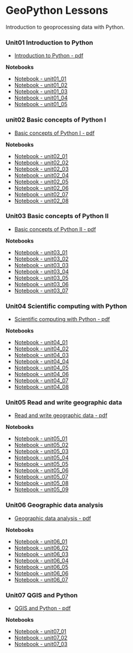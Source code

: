 # GeoPython Lessons

Introduction to geoprocessing data with Python.

### Unit01 Introduction to Python
- [Introduction to Python - pdf](docs/pdf/01-introduccion.pdf)

__Notebooks__
- [Notebook - unit01_01](notebooks/unit01/unit01_01.ipynb)
- [Notebook - unit01_02](notebooks/unit01/unit01_02.ipynb)
- [Notebook - unit01_03](notebooks/unit01/unit01_03.ipynb)
- [Notebook - unit01_04](notebooks/unit01/unit01_04.ipynb)
- [Notebook - unit01_05](notebooks/unit01/unit01_05.ipynb)

### unit02 Basic concepts of Python I
- [Basic concepts of Python I - pdf](docs/pdf/02-Conceptos_basicos_python_I.pdf)

__Notebooks__
- [Notebook - unit02_01](notebooks/unit02/unit02_01.ipynb)
- [Notebook - unit02_02](notebooks/unit02/unit02_02.ipynb)
- [Notebook - unit02_03](notebooks/unit02/unit02_03.ipynb)
- [Notebook - unit02_04](notebooks/unit02/unit02_04.ipynb)
- [Notebook - unit02_05](notebooks/unit02/unit02_05.ipynb)
- [Notebook - unit02_06](notebooks/unit02/unit02_06.ipynb)
- [Notebook - unit02_07](notebooks/unit02/unit02_07.ipynb)
- [Notebook - unit02_08](notebooks/unit02/unit02_08.ipynb)

### Unit03 Basic concepts of Python II
- [Basic concepts of Python II - pdf](docs/pdf/02-Conceptos_basicos_python_II.pdf)

__Notebooks__
- [Notebook - unit03_01](notebooks/unit03/unit03_01.ipynb)
- [Notebook - unit03_02](notebooks/unit03/unit03_02.ipynb)
- [Notebook - unit03_03](notebooks/unit03/unit03_03.ipynb)
- [Notebook - unit03_04](notebooks/unit03/unit03_04.ipynb)
- [Notebook - unit03_05](notebooks/unit03/unit03_05.ipynb)
- [Notebook - unit03_06](notebooks/unit03/unit03_06.ipynb)
- [Notebook - unit03_07](notebooks/unit03/unit03_07.ipynb)

### Unit04 Scientific computing with Python
- [Scientific computing with Python - pdf](docs/pdf/04-python_comput_cientif.pdf)

__Notebooks__
- [Notebook - unit04_01](notebooks/unit04/unit04_01.ipynb)
- [Notebook - unit04_02](notebooks/unit04/unit04_02.ipynb)
- [Notebook - unit04_03](notebooks/unit04/unit04_03.ipynb)
- [Notebook - unit04_04](notebooks/unit04/unit04_04.ipynb)
- [Notebook - unit04_05](notebooks/unit04/unit04_05.ipynb)
- [Notebook - unit04_06](notebooks/unit04/unit04_06.ipynb)
- [Notebook - unit04_07](notebooks/unit04/unit04_07.ipynb)
- [Notebook - unit04_08](notebooks/unit04/unit04_08.ipynb)

### Unit05 Read and write geographic data
- [Read and write geographic data - pdf](docs/pdf/05-lectura_escrit_datos_geo.pdf)

__Notebooks__
- [Notebook - unit05_01](notebooks/unit05/unit05_01.ipynb)
- [Notebook - unit05_02](notebooks/unit05/unit05_02.ipynb)
- [Notebook - unit05_03](notebooks/unit05/unit05_03.ipynb)
- [Notebook - unit05_04](notebooks/unit05/unit05_04.ipynb)
- [Notebook - unit05_05](notebooks/unit05/unit05_05.ipynb)
- [Notebook - unit05_06](notebooks/unit05/unit05_06.ipynb)
- [Notebook - unit05_07](notebooks/unit05/unit05_07.ipynb)
- [Notebook - unit05_08](notebooks/unit05/unit05_08.ipynb)
- [Notebook - unit05_09](notebooks/unit05/unit05_09.ipynb)

### Unit06 Geographic data analysis
- [Geographic data analysis - pdf](docs/pdf/06-Analisis_geoproc_python.pdf)

__Notebooks__
- [Notebook - unit06_01](notebooks/unit06/unit06_01.ipynb)
- [Notebook - unit06_02](notebooks/unit06/unit06_02.ipynb)
- [Notebook - unit06_03](notebooks/unit06/unit06_03.ipynb)
- [Notebook - unit06_04](notebooks/unit06/unit06_04.ipynb)
- [Notebook - unit06_05](notebooks/unit06/unit06_05.ipynb)
- [Notebook - unit06_06](notebooks/unit06/unit06_06.ipynb)
- [Notebook - unit06_07](notebooks/unit06/unit06_07.ipynb)

### Unit07 QGIS and Python
- [QGIS and Python - pdf](docs/pdf/07-QGIS_y_python.pdf)

__Notebooks__
- [Notebook - unit07_01](notebooks/unit07/unit07_01.ipynb)
- [Notebook - unit07_02](notebooks/unit07/unit07_02.ipynb)
- [Notebook - unit07_03](notebooks/unit07/unit07_03.ipynb)
